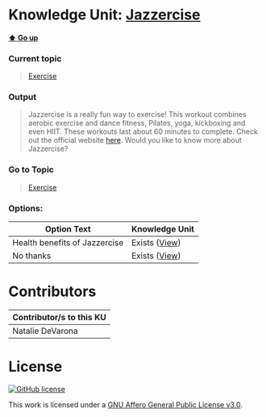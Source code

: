 # Knowledge Unit: [Jazzercise](../../knowledge_units/exercise/jazzercise.md)

#### [:arrow_up: Go up](../../topics/exercise.md)
### Current topic
> [Exercise](../../topics/exercise.md)
### Output
> Jazzercise is a really fun way to exercise! This workout combines aerobic exercise and dance fitness, Pilates, yoga, kickboxing and even HIIT. These workouts last about 60 minutes to complete. Check out the official website [here](https://www.jazzercise.com/). Would you like to know more about Jazzercise?
### Go to Topic
> [Exercise](../../topics/exercise.md)

### Options: 

| Option Text | Knowledge Unit |
| - | - |  
| Health benefits of Jazzercise  |  Exists ([View](../../knowledge_units/exercise/health-benefits-of-jazzercise.md))  |  
| No thanks  |  Exists ([View](../../knowledge_units/exercise/no-thanks.md))  | 

# Contributors

| Contributor/s to this KU |
| - | 
| Natalie DeVarona |

# License
[![GitHub license](https://img.shields.io/github/license/inbrainz/cerebro)](https://github.com/inbrainz/cerebro/blob/master/LICENSE)

This work is licensed under a [GNU Affero General Public License v3.0](https://www.gnu.org/licenses/agpl-3.0.txt).